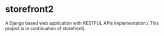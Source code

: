 # storefront2
A Django based web application with RESTFUL APIs implementation.( This project is in continuation of storefront).
